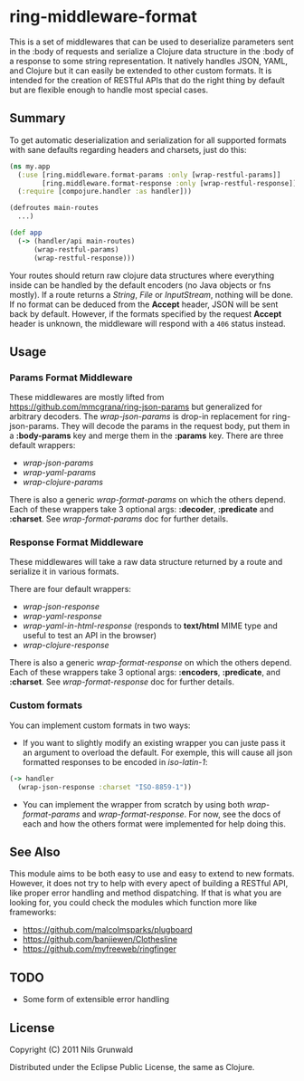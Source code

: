 # ring-middleware-format #

This is a set of middlewares that can be used to deserialize parameters sent in the :body of requests and serialize a Clojure data structure in the :body of a response to some string representation. It natively handles JSON, YAML, and Clojure but it can easily be extended to other custom formats. It is intended for the creation of RESTful APIs that do the right thing by default but are flexible enough to handle most special cases.

## Summary ##

To get automatic deserialization and serialization for all supported formats with sane defaults regarding headers and charsets, just do this:

```clojure
(ns my.app
  (:use [ring.middleware.format-params :only [wrap-restful-params]]
        [ring.middleware.format-response :only [wrap-restful-response]])
  (:require [compojure.handler :as handler]))

(defroutes main-routes
  ...)

(def app
  (-> (handler/api main-routes)
      (wrap-restful-params)
      (wrap-restful-response)))
```

Your routes should return raw clojure data structures where everything inside can be handled by the default encoders (no Java objects or fns mostly). If a route returns a _String_, _File_ or _InputStream_, nothing will be done. If no format can be deduced from the **Accept** header, JSON will be sent back by default. However, if the formats specified by the request **Accept** header is unknown, the middleware will respond with a `406` status instead.

## Usage ##

### Params Format Middleware ###

These middlewares are mostly lifted from https://github.com/mmcgrana/ring-json-params but generalized for arbitrary decoders. The _wrap-json-params_ is drop-in replacement for ring-json-params. They will decode the params in the request body, put them in a **:body-params** key and merge them in the **:params** key.
There are three default wrappers:

+ _wrap-json-params_
+ _wrap-yaml-params_
+ _wrap-clojure-params_

There is also a generic _wrap-format-params_ on which the others depend. Each of these wrappers take 3 optional args: **:decoder**, **:predicate** and **:charset**. See _wrap-format-params_ doc for further details.

### Response Format Middleware ###

These middlewares will take a raw data structure returned by a route and serialize it in various formats.

There are four default wrappers:

+ _wrap-json-response_
+ _wrap-yaml-response_
+ _wrap-yaml-in-html-response_ (responds to **text/html** MIME type and useful to test an API in the browser)
+ _wrap-clojure-response_

There is also a generic _wrap-format-response_ on which the others depend. Each of these wrappers take 3 optional args: **:encoders**, **:predicate**, and **:charset**. See _wrap-format-response_ doc for further details.

### Custom formats ###

You can implement custom formats in two ways:

+ If you want to slightly modify an existing wrapper you can juste pass it an argument to overload the default.
For exemple, this will cause all json formatted responses to be encoded in _iso-latin-1_:

```clojure
(-> handler
  (wrap-json-response :charset "ISO-8859-1"))
```
+ You can implement the wrapper from scratch by using both _wrap-format-params_ and _wrap-format-response_. For now, see the docs of each and how the others format were implemented for help doing this.

## See Also ##

This module aims to be both easy to use and easy to extend to new formats. However, it does not try to help with every apect of building a RESTful API, like proper error handling and method dispatching. If that is what you are looking for, you could check the modules which function more like frameworks:

+ https://github.com/malcolmsparks/plugboard
+ https://github.com/banjiewen/Clothesline
+ https://github.com/myfreeweb/ringfinger

## TODO ##

+ Some form of extensible error handling

## License ##

Copyright (C) 2011 Nils Grunwald

Distributed under the Eclipse Public License, the same as Clojure.
